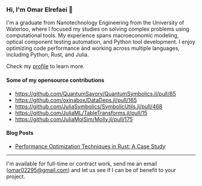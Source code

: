 ### Hi, I'm Omar Elrefaei 👋

I'm a graduate from Nanotechnology Engineering from the University of Waterloo, where I focused my studies on solving complex problems using computational tools. My experience spans macroeconomic modeling, optical component testing automation, and Python tool development. I enjoy optimizing code performance and working across multiple languages, including Python, Rust, and Julia.

Check my [profile](https://omar-elrefaei.github.io/) to learn more.

#### Some of my opensource contributions
- https://github.com/QuantumSavory/QuantumSymbolics.jl/pull/85
- https://github.com/oxinabox/DataDeps.jl/pull/165
- https://github.com/JuliaSymbolics/SymbolicUtils.jl/pull/468
- https://github.com/JuliaML/TableTransforms.jl/pull/15
- https://github.com/JuliaMolSim/Molly.jl/pull/175

#### Blog Posts
- [Performance Optimization Techniques in Rust: A Case Study](https://omar-elrefaei.github.io/blog/rust-optimization.html)

---------------------

I'm available for full-time or contract work, send me an email (omar02295@gmail.com) and let us see if I can be of benefit to your project.

<!--

### 🔧 A few of my humble contributions:
- **Bank of Canada**: Contributed to rearchitecting a macroeconomic modeling tool, adding higher-order approximations and performance optimizations in Julia.
- **Lumentum**: Spearheaded the development of a data processing tool for optical component QA, reducing processing time by 80%.


### 🌱 I’m currently learning:
- Advanced Rust and CUDA for performance optimization.
- Deepening my expertise in molecular dynamics and density functional theory.


**Omar-Elrefaei/Omar-Elrefaei** is a ✨ _special_ ✨ repository because its `README.md` (this file) appears on your GitHub profile.

Here are some ideas to get you started:

- 🔭 I’m currently working on ...
- 🌱 I’m currently learning ...
- 👯 I’m looking to collaborate on ...
- 🤔 I’m looking for help with ...
- 💬 Ask me about ...
- 📫 How to reach me: ...
- 😄 Pronouns: ...
- ⚡ Fun fact: ...
-->
